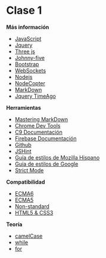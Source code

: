 Clase 1
=================

**Más información**
- [JavaScript](https://www.wikiwand.com/es/JavaScript)
- [Jquery](https://jquery.com/)
- [Three js](http://threejs.org/)
- [Johnny-five](http://johnny-five.io/)
- [Bootstrap](http://getbootstrap.com/)
- [WebSockets](https://w3c.github.io/websockets/)
- [Nodejs](https://nodejs.org/en/)
- [NodeCopter](http://www.nodecopter.com/)
- [MarkDown](https://www.wikiwand.com/es/Markdown)
- [Jquery TimeAgo](http://timeago.yarp.com/)

**Herramientas**
- [Mastering MarkDown](https://guides.github.com/features/mastering-markdown/)
- [Chrome Dev Tools](https://developer.chrome.com/devtools/docs/dom-and-styles)
- [C9 Documentación](https://docs.c9.io/docs/)
- [Firebase Documentación](https://www.firebase.com/docs/)
- [Github](https://github.com/)
- [JSHint](http://jshint.com/)
- [Guía de estilos de Mozilla Hispano](https://mhdev.readthedocs.org/es/latest/js-style.html#js-style)
- [Guía de estilos de Google](http://google-styleguide.googlecode.com/svn/trunk/javascriptguide.xml)
- [Strict Mode](https://www.codejobs.biz/es/blog/2015/02/17/que-es-y-como-funciona-el-strict-mode-de-javascript)

**Compatibilidad**
- [ECMA6](https://kangax.github.io/compat-table/es6/)
- [ECMA5](http://kangax.github.io/compat-table/es5/)
- [Non-standard](http://kangax.github.io/compat-table/non-standard/)
- [HTML5 & CSS3](http://fmbip.com/litmus/)

**Teoría**
- [camelCase](http://www.wikiwand.com/es/CamelCase)
- [while](https://developer.mozilla.org/en-US/docs/Web/JavaScript/Reference/Statements/while)
- [for](https://developer.mozilla.org/en-US/docs/Web/JavaScript/Reference/Statements/for)